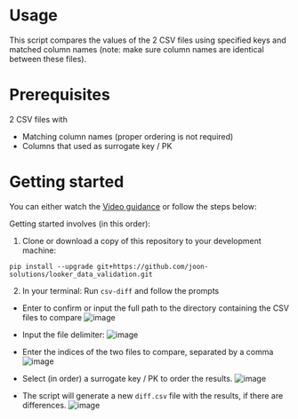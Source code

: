 # Usage 
This script compares the values of the 2 CSV files using specified keys and matched column names (note: make sure column names are identical between these files).

# Prerequisites
2 CSV files with 
- Matching column names (proper ordering is not required)
- Columns that used as surrogate key / PK

# Getting started
You can either watch the [Video guidance](https://drive.google.com/file/d/1_mqSxj4E76NhC-NdkGPhV4pzZShMx_vi/view?usp=sharing) or follow the steps below:

Getting started involves (in this order):
1. Clone or download a copy of this repository to your development machine:
```
pip install --upgrade git+https://github.com/joon-solutions/looker_data_validation.git
```

2. In your terminal:
Run `csv-diff` and follow the prompts
- Enter to confirm or input the full path to the directory containing the CSV files to compare
  ![image](https://github.com/user-attachments/assets/96574b8a-7e14-4491-8b08-8c7424d8d48c)
  
- Input the file delimiter:
  ![image](https://github.com/user-attachments/assets/1ff7dce5-ef20-4fc4-9232-7f76467da0df)
  
- Enter the indices of the two files to compare, separated by a comma
  ![image](https://github.com/user-attachments/assets/aa0df05b-1905-422f-9e35-ca661eca6b9c)
  
- Select (in order) a surrogate key / PK to order the results.
  ![image](https://github.com/user-attachments/assets/18235951-3624-4553-9905-b1071e0b23b9)

- The script will generate a new `diff.csv` file with the results, if there are differences.
  ![image](https://github.com/user-attachments/assets/e8a7b48d-6992-4399-bb77-69c3220e4202)
